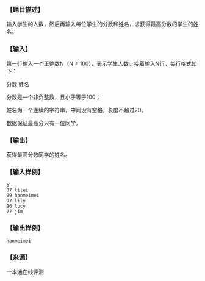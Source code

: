 ### 【题目描述】

输入学生的人数，然后再输入每位学生的分数和姓名，求获得最高分数的学生的姓名。

### 【输入】

第一行输入一个正整数N（N ≤ 100），表示学生人数。接着输入N行，每行格式如下：

分数 姓名

分数是一个非负整数，且小于等于100；

姓名为一个连续的字符串，中间没有空格，长度不超过20。

数据保证最高分只有一位同学。

### 【输出】

获得最高分数同学的姓名。

### 【输入样例】

```
5
87 lilei
99 hanmeimei
97 lily
96 lucy
77 jim
```

### 【输出样例】

```
hanmeimei
```


 ### 【来源】

 一本通在线评测 
